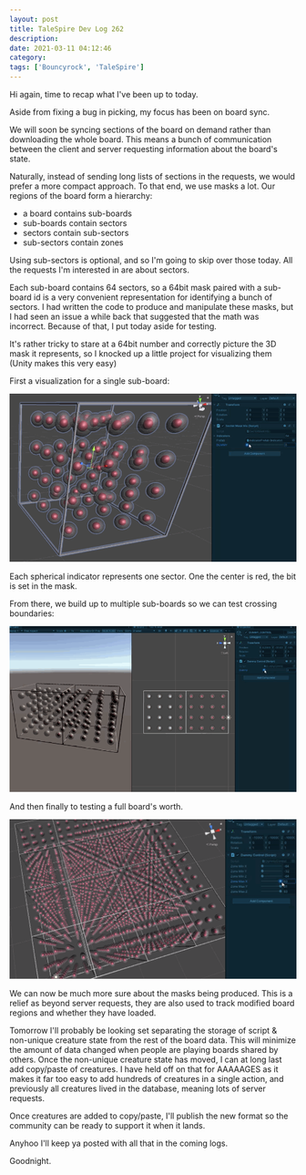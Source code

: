 ```yaml
---
layout: post
title: TaleSpire Dev Log 262
description:
date: 2021-03-11 04:12:46
category:
tags: ['Bouncyrock', 'TaleSpire']
---
```


Hi again, time to recap what I've been up to today.

Aside from fixing a bug in picking, my focus has been on board sync.

We will soon be syncing sections of the board on demand rather than downloading the whole board. This means a bunch of communication between the client and server requesting information about the board's state.

Naturally, instead of sending long lists of sections in the requests, we would prefer a more compact approach. To that end, we use masks a lot. Our regions of the board form a hierarchy:

- a board contains sub-boards
- sub-boards contain sectors
- sectors contain sub-sectors
- sub-sectors contain zones

Using sub-sectors is optional, and so I'm going to skip over those today. All the requests I'm interested in are about sectors.

Each sub-board contains 64 sectors, so a 64bit mask paired with a sub-board id is a very convenient representation for identifying a bunch of sectors. I had written the code to produce and manipulate these masks, but I had seen an issue a while back that suggested that the math was incorrect. Because of that, I put today aside for testing.

It's rather tricky to stare at a 64bit number and correctly picture the 3D mask it represents, so I knocked up a little project for visualizing them (Unity makes this very easy)

First a visualization for a single sub-board:

![single sub-board](/assets/videos/subBoardMask0.gif)

Each spherical indicator represents one sector. One the center is red, the bit is set in the mask.

From there, we build up to multiple sub-boards so we can test crossing boundaries:

![two sub-boards](/assets/videos/subBoardMask1.gif)

And then finally to testing a full board's worth.

![full board](/assets/videos/subBoardMask2.gif)

We can now be much more sure about the masks being produced. This is a relief as beyond server requests, they are also used to track modified board regions and whether they have loaded.

Tomorrow I'll probably be looking set separating the storage of script & non-unique creature state from the rest of the board data. This will minimize the amount of data changed when people are playing boards shared by others. Once the non-unique creature state has moved, I can at long last add copy/paste of creatures. I have held off on that for AAAAAGES as it makes it far too easy to add hundreds of creatures in a single action, and previously all creatures lived in the database, meaning lots of server requests.

Once creatures are added to copy/paste, I'll publish the new format so the community can be ready to support it when it lands.

Anyhoo I'll keep ya posted with all that in the coming logs.

Goodnight.
